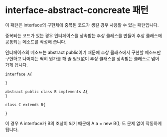 # interface-abstract-concreate 패턴
이 패턴은 interface의 구현체에 중복된 코드가 생길 경우 사용할 수 있는 패턴입니다.

중복되는 코드가 있는 경우 인터페이스를 상속받는 추상 클레스를 만들어 추상 클래스에 공통되는 메소드를 작성해 줍니다. 

인터페이스의 메소드는 abstract public이기 때문에 추상 클래스에서 구현할 메소드만 구현하고 나머지는 딱히 뭔가를 해 줄 필요없이 추상 클래스를 상속받는 클래스로 넘어가게 됩니다. 

    interface A{

    }

    abstract public class B implements A{
    }

    class C extends B{

    }


이 경우 A interface가 B의 조상이 되기 때문에 
    A a = new B();
도 문제 없이 작동하게 됩니다.

